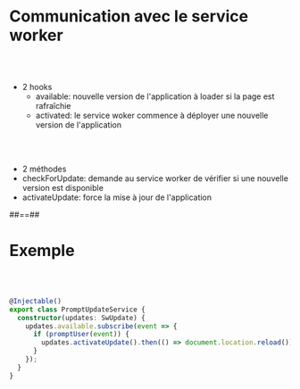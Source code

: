# Communication avec le service worker
<br><br>

 - 2 hooks
    - available: nouvelle version de l'application à loader si la page est rafraîchie
    - activated: le service woker commence à déployer une nouvelle version de l'application  


<br><br>

- 2 méthodes
 - checkForUpdate: demande au service worker de vérifier si une nouvelle version est disponible
 - activateUpdate: force la mise à jour de l'application

##==##

<!-- .slide: class="with-code inconsolata" -->
# Exemple
<br><br>

```typescript
@Injectable()
export class PromptUpdateService {
  constructor(updates: SwUpdate) {
    updates.available.subscribe(event => {
      if (promptUser(event)) {
        updates.activateUpdate().then(() => document.location.reload());
      }
    });
  }
}
```
<!-- .element: class="big-code" -->
